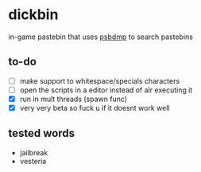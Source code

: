 # dickbin
in-game pastebin that uses [psbdmp](https://psdbmp.ws) to search pastebins

## to-do
- [ ] make support to whitespace/specials characters
- [ ] open the scripts in a editor instead of alr executing it
- [x] run in mult threads (spawn func)
- [x] very very beta so fuck u if it doesnt work well

## tested words
* jailbreak
* vesteria
